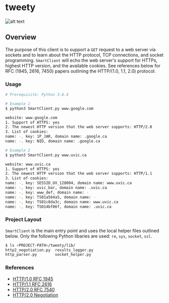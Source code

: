 # tweety
![alt text](https://github.com/williamgrosset/tweety/blob/master/example.gif "SmartClient example")

## Overview
The purpose of this client is to support a `GET` request to a web server via sockets and to learn about the HTTP protocol, TCP connections, and socket programming. `SmartClient` will echo the web server's support for HTTPs, highest HTTP version, and the available cookies. See references below for RFC (1945, 2616, 7450) papers outlining the HTTP/(1.0, 1.1, 2.0) protocol.

### Usage 
```bash
# Prerequisite: Python 3.6.4

# Example 1
$ python3 SmartClient.py www.google.com

website: www.google.com
1. Support of HTTPS: yes
2. The newest HTTP version that the web server supports: HTTP/2.0
3. List of cookies:
name: -, key: 1P_JAR, domain name: .google.ca
name: -, key: NID, domain name: .google.ca

# Example 2
$ python3 SmartClient.py www.uvic.ca

website: www.uvic.ca
1. Support of HTTPS: yes
2. The newest HTTP version that the web server supports: HTTP/1.1
3. List of cookies:
name: -, key: SESSID_UV_128004, domain name: www.uvic.ca
name: -, key: uvic_bar, domain name: .uvic.ca
name: -, key: www_def, domain name: -
name: -, key: TS01a564a5, domain name: -
name: -, key: TS01c8da3c, domain name: www.uvic.ca
name: -, key: TS014bf86f, domain name: .uvic.ca
```

### Project Layout
`SmartClient` is the main entry point and uses the local helper files outlined below. Only the following Python libaries are used: `re`, `sys`, `socket`, `ssl`.

```bash
$ ls <PROJECT-PATH>/tweety/lib/
http2_negotiation.py  results_logger.py
http_parser.py        socket_helper.py
```

### References
+ [HTTP/1.0 RFC 1945](https://tools.ietf.org/html/rfc1945)
+ [HTTP/1.1 RFC 2616](https://tools.ietf.org/html/rfc2616)
+ [HTTP/2.0 RFC 7540](https://tools.ietf.org/html/rfc7540)
+ [HTTP/2.0 Negotiation](https://python-hyper.org/projects/h2/en/stable/negotiating-http2.html)
